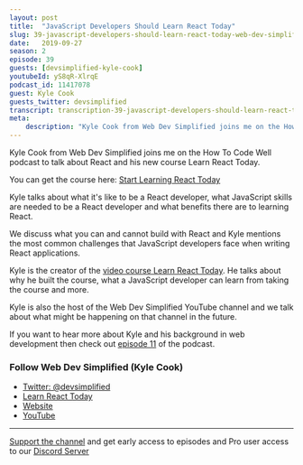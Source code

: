 ```yaml
---
layout: post
title:  "JavaScript Developers Should Learn React Today"
slug: 39-javascript-developers-should-learn-react-today-web-dev-simplified
date:   2019-09-27
season: 2
episode: 39
guests: [devsimplified-kyle-cook]
youtubeId: yS8qR-XlrqE
podcast_id: 11417078
guest: Kyle Cook
guests_twitter: devsimplified
transcript: transcription-39-javascript-developers-should-learn-react-today-web-dev-simplified.md
meta:
    description: "Kyle Cook from Web Dev Simplified joins me on the How To Code Well podcast to talk about React and his new course Learn React Today."
---
```

Kyle Cook from Web Dev Simplified joins me on the How To Code Well podcast to talk about React and his new course Learn React Today.

You can get the course here: [Start Learning React Today](http://bit.ly/2ndUMpu)

Kyle talks about what it's like to be a React developer, what JavaScript skills are needed to be a React developer and what benefits there are to learning React. 

We discuss what you can and cannot build with React and Kyle mentions the most common challenges that JavaScript developers face when writing React applications.

Kyle is the creator of the [video course Learn React Today](http://bit.ly/2ndUMpu). He talks about why he built the course, what a JavaScript developer can learn from taking the course and more.

Kyle is also the host of the Web Dev Simplified YouTube channel and we talk about what might be happening on that channel in the future.

If you want to hear more about Kyle and his background in web development then check out [episode 11](https://howtocodewell.fm/episode/11-soft-skills-w…) of the podcast.

### Follow Web Dev Simplified (Kyle Cook)
- [Twitter: @devsimplified](https://twitter.com/devsimplified)
- [Learn React Today](http://bit.ly/2ndUMpu)
- [Website](http://bit.ly/2nFKTRL)
- [YouTube](https://www.youtube.com/webdevsimplified)

-------------------------------

[Support the channel](https://www.patreon.com/howToCodeWell) and get early access to episodes and Pro user access to our [Discord Server](https://howtocodewell.net/discord)
